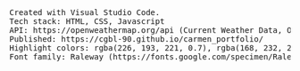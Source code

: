 <pre>
Created with Visual Studio Code.
Tech stack: HTML, CSS, Javascript
API: https://openweathermap.org/api (Current Weather Data, One Call API)
Published: https://cgbl-90.github.io/carmen_portfolio/
Highlight colors: rgba(226, 193, 221, 0.7), rgba(168, 232, 205, 0.7), rgba(139, 155, 247, 0.7)
Font family: Raleway (https://fonts.google.com/specimen/Raleway)
</pre>
